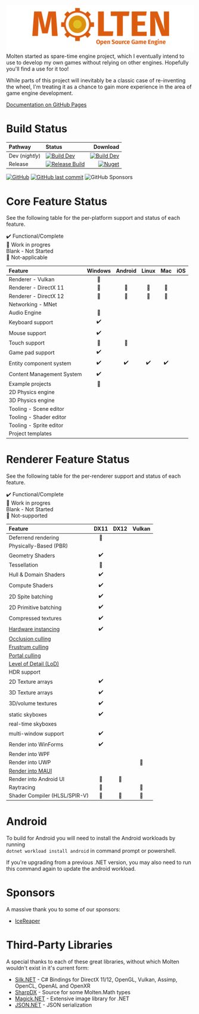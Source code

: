 ![Molten Engine](Images/logo_light_transparent.png)
Molten started as spare-time engine project, which I eventually intend to use to develop my own games without relying on other engines. Hopefully you'll find a use for it too!

While parts of this project will inevitably be a classic case of re-inventing the wheel, I'm treating it as a chance to gain more experience in the area of game engine development. 

[Documentation on GitHub Pages](https://syncaidius.github.io/MoltenEngine/)
# Build Status
| Pathway  |  Status | Download |
| :--------- | :----  | -: |
| Dev (_nightly_) |  [![Build Dev](https://github.com/Syncaidius/MoltenEngine/actions/workflows/build.yml/badge.svg)](https://github.com/Syncaidius/MoltenEngine/actions/workflows/build.yml)  | [![Build Dev](https://img.shields.io/badge/releases-blue)](https://github.com/Syncaidius/MoltenEngine) |
| Release    | [![Release Build](https://dev.azure.com/jyarwood/MoltenEngine/_apis/build/status/MoltenEngine-.NET%20Desktop-CI)](https://dev.azure.com/jyarwood/MoltenEngine/_build/latest?definitionId=2) |  [![Nuget](https://img.shields.io/nuget/v/Molten.Engine?color=%2322AAFF&label=NuGet)](https://www.nuget.org/packages?q=molten+Syncaidius) |

[ ![GitHub](https://img.shields.io/github/license/Syncaidius/MoltenEngine)](LICENSE)  [![GitHub last commit](https://img.shields.io/github/last-commit/Syncaidius/MoltenEngine)](https://github.com/Syncaidius/MoltenEngine/commits/) ![GitHub Sponsors](https://img.shields.io/github/sponsors/Syncaidius?logo=github&label=sponsors&color=red) 

# Core Feature Status
See the following table for the per-platform support and status of each feature.

✔️ Functional/Complete\
🚧 Work in progres\
Blank - Not Started\
🚫 Not-applicable

| Feature                    | Windows    | Android  | Linux  | Mac  | iOS |
| :---                       | :-------:  | :-----:  | :---:  | :-:  | :-: |  
| Renderer - Vulkan          | 🚧         |          |        |      |     |
| Renderer - DirectX 11      | 🚧         | 🚫       | 🚫    | 🚫   |     |
| Renderer - DirectX 12      | 🚧         | 🚫       | 🚫    | 🚫   |     |
| Networking - MNet          |            |          |        |      |     |
| Audio Engine               | 🚧         |          |        |      |     |
| Keyboard support           | ✔️          |          |        |      |    |
| Mouse support              | ✔️          |          |        |      |    |
| Touch support              | 🚧         | 🚧       |        |      |    |
| Game pad support           | ✔️         |          |        |      |     |
| Entity component system    | ✔️         | ✔️       | ✔️     | ✔️    |     |
| Content Management System  | ✔️         |          |        |      |     |
| Example projects           | 🚧         |          |        |      |     |
| 2D Physics engine          |            |          |        |      |     |
| 3D Physics engine          |            |          |        |      |     |
| Tooling - Scene editor     |            |          |        |      |     |
| Tooling - Shader editor    |            |          |        |      |     |
| Tooling - Sprite editor    |            |          |        |      |     |
| Project templates          |            |          |        |      |     |

# Renderer Feature Status
See the following table for the per-renderer support and status of each feature.

✔️ Functional/Complete\
🚧 Work in progres\
Blank - Not Started\
🚫 Not-supported

| Feature                | DX11       | DX12     | Vulkan |
| :---                   | :-------:  | :-----: | :-:    |
| Deferrend rendering    | 🚧         |         |       |
| Physically-Based (PBR) |            |         |       |
| Geometry Shaders       | ✔️         |         |      |
| Tessellation           | 🚧         |         |      |
| Hull & Domain Shaders  | ✔️         |         |      |
| Compute Shaders        | ✔️         |         |      |
| 2D Spite batching      | ✔️         |         |      |
| 2D Primitive batching  | ✔️         |         |      |
| Compressed textures    | ✔️         |         |      |
| [Hardware instancing](https://en.wikipedia.org/wiki/Geometry_instancing)    | ✔️         |         |        | 
| [Occlusion culling](https://en.wikipedia.org/wiki/Hidden-surface_determination#Occlusion_culling)      |            |         |        |
| [Frustrum culling](https://en.wikipedia.org/wiki/Hidden-surface_determination#Viewing-frustum_culling)       |            |         |        |
| [Portal culling](https://docs.panda3d.org/1.10/python/programming/render-attributes/occlusion-culling/portal-culling)         |            |         |        |
| [Level of Detail (LoD)](https://en.wikipedia.org/wiki/Level_of_detail_(computer_graphics))  |            |         |        |
| HDR support            |            |         |        |
| 2D Texture arrays      | ✔️         |         |        |
| 3D Texture arrays      | ✔️         |         |        |
| 3D/volume textures     | ✔️         |         |        |
| static skyboxes        | ✔️         |         |        |
| real-time skyboxes     |            |         |        |
| multi-window support   | ✔️         |         |        |
| Render into WinForms   | ✔️         |         |        |
| Render into WPF        |            |         |        |
| Render into UWP        |            |         | 🚫    |
|[Render into MAUI](https://docs.microsoft.com/en-us/dotnet/maui/what-is-maui) |            |         |       |
| Render into Android UI | 🚫         | 🚫      |       | 
| Raytracing             | 🚫         |         | 🚫    | 
| Shader Compiler (HLSL/SPIR-V)   | 🚧		  | 🚧      | 🚧    | 

# Android
To build for Android you will need to install the Android workloads by running  
```dotnet workload install android``` in command prompt or powershell. 

If you're upgrading from a previous .NET version, you may also need to run this command again to update the android workload.

# Sponsors
A massive thank you to some of our sponsors:
 * [IceReaper](https://github.com/IceReaper)


# Third-Party Libraries
A special thanks to each of these great libraries, without which Molten wouldn't exist in it's current form:
  * [Silk.NET](https://github.com/dotnet/Silk.NET) - C# Bindings for DirectX 11/12, OpenGL, Vulkan, Assimp, OpenCL, OpenAL and OpenXR
  * [SharpDX](https://github.com/sharpdx/SharpDX) - Source for some Molten.Math types
  * [Magick.NET](https://github.com/dlemstra/Magick.NET) - Extensive image library for .NET
  * [JSON.NET](https://www.newtonsoft.com/json) - JSON serialization
